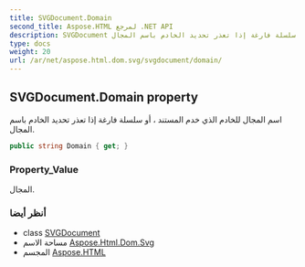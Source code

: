 ```yaml
---
title: SVGDocument.Domain
second_title: Aspose.HTML لمرجع .NET API
description: SVGDocument ملكية. اسم المجال للخادم الذي خدم المستند  أو سلسلة فارغة إذا تعذر تحديد الخادم باسم المجال.
type: docs
weight: 20
url: /ar/net/aspose.html.dom.svg/svgdocument/domain/
---
```

## SVGDocument.Domain property

اسم المجال للخادم الذي خدم المستند ، أو سلسلة فارغة إذا تعذر تحديد الخادم باسم المجال.

```csharp
public string Domain { get; }
```

### Property_Value

المجال.

### أنظر أيضا

* class [SVGDocument](../)
* مساحة الاسم [Aspose.Html.Dom.Svg](../../svgdocument/)
* المجسم [Aspose.HTML](../../../)


